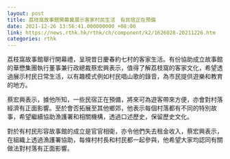 ```yaml
---
layout: post
title: 荔枝窩故事館開幕冀展示客家村民生活　有民宿正在預備
date: 2021-12-26 13:56:41.000000000 +08:00
link: https://news.rthk.hk/rthk/ch/component/k2/1626028-20211226.htm
categories: rthk
---
```


荔枝窩故事館舉行開幕禮，呈現昔日慶春約七村的客家生活。有份協助成立故事館的華懋集團執行董事兼行政總裁蔡宏興表示，值得了解荔枝窩的客家文化，希望透過展示村民日常生活，以有趣模式例如村民唱山歌的錄音，為市民提供遊樂和教育的地方。

蔡宏興表示，據他所知，一些民宿正在預備，將來可為遊客帶來方便，亦會對村落經濟有正面影響。至於會否拓展至其他鄉郊，他表示每個村落都有不同的特別故事，希望繼續協助漁護署和相關機構，透過口述歷史，保留歷史文化。

對於有村民形容故事館的成立是官官相衛，亦令他們失去租金收入，蔡宏興表示，在組織上透過漁護署協助，每條村村長和村民都一起參與，他希望大家均認同有關做法對村落有正面影響。
